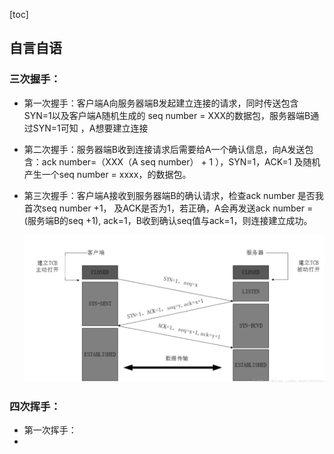 [toc]

 

## 自言自语

### 三次握手：

* 第一次握手：客户端A向服务器端B发起建立连接的请求，同时传送包含SYN=1以及客户端A随机生成的 seq number = XXX的数据包，服务器端B通过SYN=1可知 ，A想要建立连接

* 第二次握手：服务器端B收到连接请求后需要给A一个确认信息，向A发送包含：ack number=（XXX（A seq number）  + 1 ），SYN=1，ACK=1 及随机产生一个seq number = xxxx，的数据包。

* 第三次握手：客户端A接收到服务器端B的确认请求，检查ack number 是否我首次seq number +1， 及ACK是否为1，若正确，A会再发送ack number =(服务端B的seq +1), ack=1，B收到确认seq值与ack=1，则连接建立成功。

  ![image-20201229185243173](bymyself.assets/image-20201229185243173.png)

### 四次挥手：









* 第一次挥手：
* 